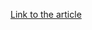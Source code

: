 [Link to the article](https://www.trendmicro.com/en_us/research/24/j/gartner-2024-cnapp-market-guide.html)
